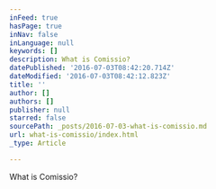 ```yaml
---
inFeed: true
hasPage: true
inNav: false
inLanguage: null
keywords: []
description: What is Comissio?
datePublished: '2016-07-03T08:42:20.714Z'
dateModified: '2016-07-03T08:42:12.823Z'
title: ''
author: []
authors: []
publisher: null
starred: false
sourcePath: _posts/2016-07-03-what-is-comissio.md
url: what-is-comissio/index.html
_type: Article

---
```

What is Comissio?